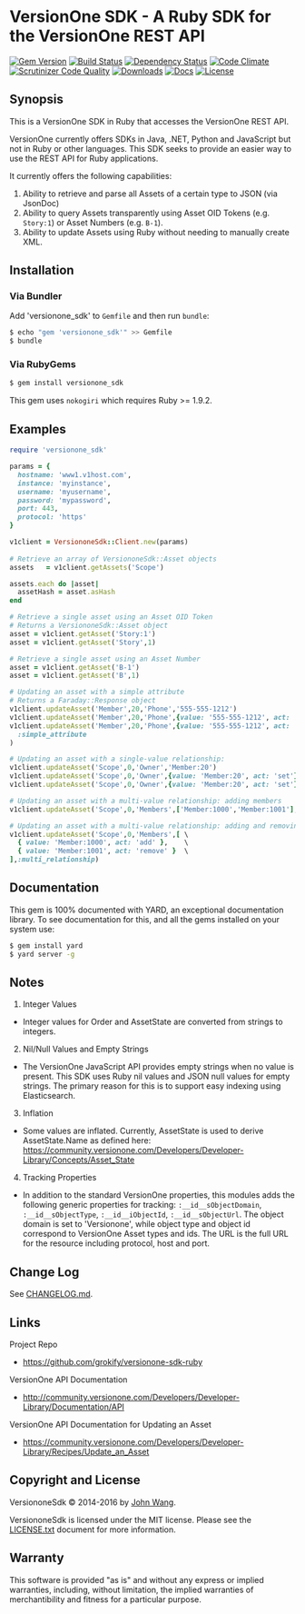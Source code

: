 VersionOne SDK - A Ruby SDK for the VersionOne REST API
=======================================================

[![Gem Version][gem-version-svg]][gem-version-link]
[![Build Status][build-status-svg]][build-status-link]
[![Dependency Status][dependency-status-svg]][dependency-status-link]
[![Code Climate][codeclimate-status-svg]][codeclimate-status-link]
[![Scrutinizer Code Quality][scrutinizer-status-svg]][scrutinizer-status-link]
[![Downloads][downloads-svg]][downloads-link]
[![Docs][docs-rubydoc-svg]][docs-rubydoc-link]
[![License][license-svg]][license-link]

## Synopsis

This is a VersionOne SDK in Ruby that accesses the VersionOne REST API.

VersionOne currently offers SDKs in Java, .NET, Python and JavaScript but not in Ruby or other languages. This SDK seeks to provide an easier way to use the REST API for Ruby applications.

It currently offers the following capabilities:

1. Ability to retrieve and parse all Assets of a certain type to JSON (via JsonDoc)
2. Ability to query Assets transparently using Asset OID Tokens (e.g. `Story:1`) or Asset Numbers (e.g. `B-1`).
3. Ability to update Assets using Ruby without needing to manually create XML.

## Installation

### Via Bundler

Add 'versionone_sdk' to `Gemfile` and then run `bundle`:

```sh
$ echo "gem 'versionone_sdk'" >> Gemfile
$ bundle
```

### Via RubyGems

```sh
$ gem install versionone_sdk
```

This gem uses `nokogiri` which requires Ruby >= 1.9.2.

## Examples

```ruby
require 'versionone_sdk'

params = {
  hostname: 'www1.v1host.com',
  instance: 'myinstance',
  username: 'myusername',
  password: 'mypassword',
  port: 443,
  protocol: 'https'
}

v1client = VersiononeSdk::Client.new(params)
    
# Retrieve an array of VersiononeSdk::Asset objects
assets   = v1client.getAssets('Scope')

assets.each do |asset|
  assetHash = asset.asHash
end

# Retrieve a single asset using an Asset OID Token
# Returns a VersiononeSdk::Asset object
asset = v1client.getAsset('Story:1')
asset = v1client.getAsset('Story',1)

# Retrieve a single asset using an Asset Number
asset = v1client.getAsset('B-1')
asset = v1client.getAsset('B',1)

# Updating an asset with a simple attribute
# Returns a Faraday::Response object
v1client.updateAsset('Member',20,'Phone','555-555-1212')
v1client.updateAsset('Member',20,'Phone',{value: '555-555-1212', act: 'set'})
v1client.updateAsset('Member',20,'Phone',{value: '555-555-1212', act: 'set'},\
  :simple_attribute
)

# Updating an asset with a single-value relationship:
v1client.updateAsset('Scope',0,'Owner','Member:20')
v1client.updateAsset('Scope',0,'Owner',{value: 'Member:20', act: 'set'})
v1client.updateAsset('Scope',0,'Owner',{value: 'Member:20', act: 'set'},:single_relationship)

# Updating an asset with a multi-value relationship: adding members
v1client.updateAsset('Scope',0,'Members',['Member:1000','Member:1001'],:multi_relationship)

# Updating an asset with a multi-value relationship: adding and removing members
v1client.updateAsset('Scope',0,'Members',[ \
  { value: 'Member:1000', act: 'add' },    \
  { value: 'Member:1001', act: 'remove' }  \
],:multi_relationship)
```

## Documentation

This gem is 100% documented with YARD, an exceptional documentation library. To see documentation for this, and all the gems installed on your system use:

```bash
$ gem install yard
$ yard server -g
```

## Notes

1. Integer Values
 - Integer values for Order and AssetState are converted from strings to integers.
2. Nil/Null Values and Empty Strings
 - The VersionOne JavaScript API provides empty strings when no value is present. This SDK uses Ruby nil values and JSON null values for empty strings. The primary reason for this is to support easy indexing using Elasticsearch.
3. Inflation
 - Some values are inflated. Currently, AssetState is used to derive AssetState.Name as defined here: https://community.versionone.com/Developers/Developer-Library/Concepts/Asset_State
4. Tracking Properties
 - In addition to the standard VersionOne properties, this modules adds the following generic properties for tracking: `:__id__sObjectDomain`, `:__id__sObjectType`, `:__id__iObjectId`, `:__id__sObjectUrl`. The object domain is set to 'Versionone', while object type and object id correspond to VersionOne Asset types and ids. The URL is the full URL for the resource including protocol, host and port.

## Change Log

See [CHANGELOG.md](CHANGELOG.md).

## Links

Project Repo

* https://github.com/grokify/versionone-sdk-ruby

VersionOne API Documentation

* http://community.versionone.com/Developers/Developer-Library/Documentation/API

VersionOne API Documentation for Updating an Asset

* https://community.versionone.com/Developers/Developer-Library/Recipes/Update_an_Asset

## Copyright and License

VersiononeSdk &copy; 2014-2016 by [John Wang](mailto:johncwang@gmail.com).

VersiononeSdk is licensed under the MIT license. Please see the [LICENSE.txt](LICENSE.txt) document for more information.

## Warranty

This software is provided "as is" and without any express or implied warranties, including, without limitation, the implied warranties of merchantibility and fitness for a particular purpose.

 [gem-version-svg]: https://badge.fury.io/rb/versionone_sdk.svg
 [gem-version-link]: http://badge.fury.io/rb/versionone_sdk
 [build-status-svg]: https://api.travis-ci.org/grokify/versionone-sdk-ruby.svg?branch=master
 [build-status-link]: https://travis-ci.org/grokify/versionone-sdk-ruby
 [dependency-status-svg]: https://gemnasium.com/grokify/versionone-sdk-ruby.svg
 [dependency-status-link]: https://gemnasium.com/grokify/versionone-sdk-ruby
 [codeclimate-status-svg]: https://codeclimate.com/github/grokify/versionone-sdk-ruby/badges/gpa.svg
 [codeclimate-status-link]: https://codeclimate.com/github/grokify/versionone-sdk-ruby
 [scrutinizer-status-svg]: https://scrutinizer-ci.com/g/grokify/versionone-sdk-ruby/badges/quality-score.png?b=master
 [scrutinizer-status-link]: https://scrutinizer-ci.com/g/grokify/versionone-sdk-ruby/?branch=master
 [downloads-svg]: http://ruby-gem-downloads-badge.herokuapp.com/versionone_sdk
 [downloads-link]: https://rubygems.org/gems/versionone_sdk
 [docs-rubydoc-svg]: https://img.shields.io/badge/docs-rubydoc-blue.svg
 [docs-rubydoc-link]: http://www.rubydoc.info/gems/versionone_sdk/
 [license-svg]: https://img.shields.io/badge/license-MIT-blue.svg
 [license-link]: https://github.com/grokify/versionone-sdk-ruby/blob/master/LICENSE.txt

